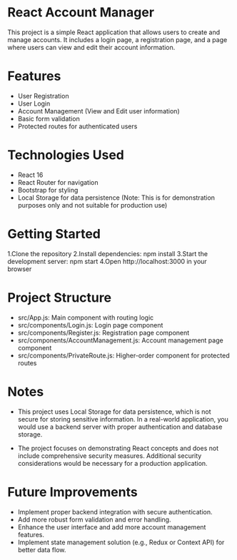 # React Account Manager

This project is a simple React application that allows users to create and manage accounts. It includes a login page, a registration page, and a page where users can view and edit their account information.

# Features

- User Registration
- User Login
- Account Management (View and Edit user information)
- Basic form validation
- Protected routes for authenticated users

# Technologies Used

- React 16
- React Router for navigation
- Bootstrap for styling
- Local Storage for data persistence (Note: This is for demonstration purposes only and not suitable for production use)

# Getting Started

1.Clone the repository
2.Install dependencies: npm install
3.Start the development server: npm start
4.Open http://localhost:3000 in your browser

# Project Structure

- src/App.js: Main component with routing logic
- src/components/Login.js: Login page component
- src/components/Register.js: Registration page component
- src/components/AccountManagement.js: Account management page component
- src/components/PrivateRoute.js: Higher-order component for protected routes

# Notes

- This project uses Local Storage for data persistence, which is not secure for storing sensitive information. In a real-world application, you would use a backend server with proper authentication and database storage.

- The project focuses on demonstrating React concepts and does not include comprehensive security measures. Additional security considerations would be necessary for a production application.

# Future Improvements

- Implement proper backend integration with secure authentication.
- Add more robust form validation and error handling.
- Enhance the user interface and add more account management features.
- Implement state management solution (e.g., Redux or Context API) for better data flow.